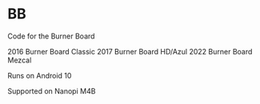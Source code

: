 # BB
Code for the Burner Board

2016 Burner Board Classic
2017 Burner Board HD/Azul
2022 Burner Board Mezcal

Runs on Android 10

Supported on Nanopi M4B

